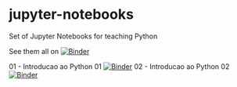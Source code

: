 # jupyter-notebooks
Set of Jupyter Notebooks for teaching Python

See them all on [![Binder](https://mybinder.org/badge_logo.svg)](https://mybinder.org/v2/gh/SrNetoChan/jupyter-notebooks/main?labpath=notebooks)

01 - Introducao ao Python 01 [![Binder](https://mybinder.org/badge_logo.svg)](https://mybinder.org/v2/gh/SrNetoChan/jupyter-notebooks/main?labpath=notebooks%2Fpython_intro_01.ipynb)
02 - Introducao ao Python 02 [![Binder](https://mybinder.org/badge_logo.svg)](https://mybinder.org/v2/gh/SrNetoChan/jupyter-notebooks/main?labpath=notebooks%2Fpython_intro_02.ipynb)
